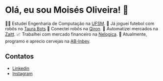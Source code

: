 # Olá, eu sou Moisés Oliveira! 👋

👨‍🎓 Estudei Engenharia de Computação na [UFSM](https://www.ufsm.br/).
🤖 Já joguei futebol com robôs no [Taura Bots](https://www.instagram.com/taurabots/) 
🛜 Conectei robôs na [Qiron](https://www.linkedin.com/company/qiron-robotics/).
🛒 Automatizei mercados na [Zaitt](https://www.linkedin.com/company/zaitt/).
📈 Trabalhei com mercado financeiro na [Nelogica](https://www.linkedin.com/company/nelogica/).
🍺 Atualmente, programo e aprecio cervejas na [AB-Inbev](https://www.linkedin.com/company/ab-inbev/).

## Contatos

- [Linkedin](https://www.linkedin.com/in/m015es/)
- [Instagram](https://www.instagram.com/moisesoliv/)
